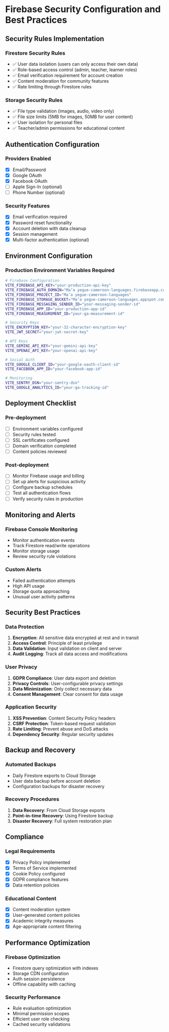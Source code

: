 # Firebase Security Configuration and Best Practices

## Security Rules Implementation

### Firestore Security Rules
- ✅ User data isolation (users can only access their own data)
- ✅ Role-based access control (admin, teacher, learner roles)
- ✅ Email verification requirement for account creation
- ✅ Content moderation for community features
- ✅ Rate limiting through Firestore rules

### Storage Security Rules
- ✅ File type validation (images, audio, video only)
- ✅ File size limits (5MB for images, 50MB for user content)
- ✅ User isolation for personal files
- ✅ Teacher/admin permissions for educational content

## Authentication Configuration

### Providers Enabled
- [x] Email/Password
- [x] Google OAuth
- [x] Facebook OAuth
- [ ] Apple Sign-In (optional)
- [ ] Phone Number (optional)

### Security Features
- [x] Email verification required
- [x] Password reset functionality
- [x] Account deletion with data cleanup
- [x] Session management
- [x] Multi-factor authentication (optional)

## Environment Configuration

### Production Environment Variables Required
```bash
# Firebase Configuration
VITE_FIREBASE_API_KEY="your-production-api-key"
VITE_FIREBASE_AUTH_DOMAIN="Ma’a yegue-cameroon-languages.firebaseapp.com"
VITE_FIREBASE_PROJECT_ID="Ma’a yegue-cameroon-languages"
VITE_FIREBASE_STORAGE_BUCKET="Ma’a yegue-cameroon-languages.appspot.com"
VITE_FIREBASE_MESSAGING_SENDER_ID="your-messaging-sender-id"
VITE_FIREBASE_APP_ID="your-production-app-id"
VITE_FIREBASE_MEASUREMENT_ID="your-ga-measurement-id"

# Security Keys
VITE_ENCRYPTION_KEY="your-32-character-encryption-key"
VITE_JWT_SECRET="your-jwt-secret-key"

# API Keys
VITE_GEMINI_API_KEY="your-gemini-api-key"
VITE_OPENAI_API_KEY="your-openai-api-key"

# Social Auth
VITE_GOOGLE_CLIENT_ID="your-google-oauth-client-id"
VITE_FACEBOOK_APP_ID="your-facebook-app-id"

# Monitoring
VITE_SENTRY_DSN="your-sentry-dsn"
VITE_GOOGLE_ANALYTICS_ID="your-ga-tracking-id"
```

## Deployment Checklist

### Pre-deployment
- [ ] Environment variables configured
- [ ] Security rules tested
- [ ] SSL certificates configured
- [ ] Domain verification completed
- [ ] Content policies reviewed

### Post-deployment
- [ ] Monitor Firebase usage and billing
- [ ] Set up alerts for suspicious activity
- [ ] Configure backup schedules
- [ ] Test all authentication flows
- [ ] Verify security rules in production

## Monitoring and Alerts

### Firebase Console Monitoring
- Monitor authentication events
- Track Firestore read/write operations
- Monitor storage usage
- Review security rule violations

### Custom Alerts
- Failed authentication attempts
- High API usage
- Storage quota approaching
- Unusual user activity patterns

## Security Best Practices

### Data Protection
1. **Encryption**: All sensitive data encrypted at rest and in transit
2. **Access Control**: Principle of least privilege
3. **Data Validation**: Input validation on client and server
4. **Audit Logging**: Track all data access and modifications

### User Privacy
1. **GDPR Compliance**: User data export and deletion
2. **Privacy Controls**: User-configurable privacy settings
3. **Data Minimization**: Only collect necessary data
4. **Consent Management**: Clear consent for data usage

### Application Security
1. **XSS Prevention**: Content Security Policy headers
2. **CSRF Protection**: Token-based request validation
3. **Rate Limiting**: Prevent abuse and DoS attacks
4. **Dependency Security**: Regular security updates

## Backup and Recovery

### Automated Backups
- Daily Firestore exports to Cloud Storage
- User data backup before account deletion
- Configuration backups for disaster recovery

### Recovery Procedures
1. **Data Recovery**: From Cloud Storage exports
2. **Point-in-time Recovery**: Using Firestore backup
3. **Disaster Recovery**: Full system restoration plan

## Compliance

### Legal Requirements
- [x] Privacy Policy implemented
- [x] Terms of Service implemented
- [x] Cookie Policy configured
- [x] GDPR compliance features
- [x] Data retention policies

### Educational Content
- [x] Content moderation system
- [x] User-generated content policies
- [x] Academic integrity measures
- [x] Age-appropriate content filtering

## Performance Optimization

### Firebase Optimization
- Firestore query optimization with indexes
- Storage CDN configuration
- Auth session persistence
- Offline capability with caching

### Security Performance
- Rule evaluation optimization
- Minimal permission scopes
- Efficient user role checking
- Cached security validations